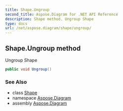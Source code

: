 ```yaml
---
title: Shape.Ungroup
second_title: Aspose.Diagram for .NET API Reference
description: Shape method. Ungroup Shape
type: docs
url: /net/aspose.diagram/shape/ungroup/
---
```

## Shape.Ungroup method

Ungroup Shape

```csharp
public void Ungroup()
```

### See Also

* class [Shape](../)
* namespace [Aspose.Diagram](../../shape/)
* assembly [Aspose.Diagram](../../../)


